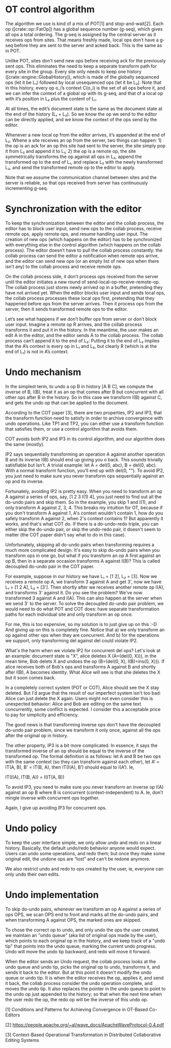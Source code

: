 # OT control algorithm

The algorithm we use is kind of a mix of POT[1] and stop-and-wait[2].
Each op ([crate::op::FatOp]) has a global sequence number (g-seq),
which gives all ops a total ordering. The g-seq is assigned by the
central server as it receives ops from sites. That means freshly made,
local ops don’t have a g-seq before they are sent to the server and
acked back. This is the same as in POT.

Unlike POT, sites don’t send new ops before receiving ack for the
previously sent ops. This eliminates the need to keep a separate
transform path for every site in the group. Every site only needs to
keep one history ([crate::engine::GlobalHistory]), which is made of
the globally sequenced ops (let it be L₁) followed by local
unsequenced ops (let it be L₂). Note that in this history, every op
o\_i’s context C(o\_i) is the set of all ops before it, and we can
infer the context of a global op with its g-seq, and that of a local
op with it’s position in L₂ plus the content of L₁.

At all times, the edit’s document state is the same as the document
state at the end of the history (L₁ + L₂). So we know the op we send
to the editor can be directly applied, and we know the context of the
ops send by the editor.

Whenever a new local op from the editor arrives, it’s appended at the
end of L₂. Whene a site receives an op from the server, two things can
happen: 1) the op is an ack for an op this site had sent to the
server, the site simply pop it from L₂ and append it to L₁; 2) the op
is a remote op, the site symmetrically transforms the op against all
ops in L₂, append the transformed op to the end of L₁, and replace L₂
with the newly transformed L₂, and send the transformed remote op to
the editor to apply.

Note that we assume the communication channel between sites and the
server is reliable, so that ops received from server has continuously
incrementing g-seq.

# Synchronization with the editor

To keep the synchronization between the editor and the collab process,
the editor has to block user input, send new ops to the collab
process, receive remote ops, apply remote ops, and resume handling
user input. The creation of new ops (which happens on the editor) has
to be synchronized with everything else in the control algorithm
(which happens on the collab process). The editor doesn’t have to pull
the collab process constantly: the collab process can send the editor
a notification when remote ops arrive, and the editor can send new ops
(or an empty list of new ops when there isn’t any) to the collab
process and receive remote ops.

On the collab process side, it don’t process ops received from the
server until the editor initiates a new round of
send-local-op-receive-remote-op. The collab process just stores newly
arrived op in a buffer, pretending they have not arrived yet. When the
editor blocks user input and sends local ops, the collab process
processes these local ops first, pretending that they happened before
ops from the server arrives. Then it process ops from the server, then
it sends transformed remote ops to the editor.

Let’s see what happens if we don’t buffer ops from server or don’t
block user input. Imagine a remote op R arrives, and the collab
process transforms it and put it in the history. In the meantime, the
user makes an edit A in the editor, and the editor sends A to the
collab process. The collab process can’t append it to the end of L₂:
Putting it to the end of L₂ implies that the A’s context is every op
in L₁ and L₂, but clearly R (which is at the end of L₁) is not in A’s
context.

# Undo mechanism

In the simplest term, to undo a op B in history [A B C], we compute
the inverse of B, I(B), treat it as an op that comes after B but
concurrent with all other ops after B in the history. So in this case
we transform I(B) against C, and gets the undo op that can be applied
to the document.

According to the COT paper [3], there are two properties, IP2 and IP3,
that the transform function need to satisfy in order to archive
convergence with undo operations. Like TP1 and TP2, you can either use
a transform function that satisfies them, or use a control algorithm
that avoids them.

COT avoids both IP2 and IP3 in its control algorithm, and our
algorithm does the same (mostly).

IP2 says sequentially transforming an operation A against another
operation B and its inverse I(B) should end up giving you o back.
This sounds trivially satisfiable but isn’t. A trivial example: let A
= del(0, abc), B = del(0, abc). With a normal transform function,
you’ll end up with del(0, ""). To avoid IP2, you just need to make
sure you never transform ops sequentially against an op and its
inverse.

Fortunately, avoiding IP2 is pretty easy. When you need to transform
an op A against a series of ops, say, [1 2 3 I(1) 4], you just need to
find out all the do-undo pairs and skip them. So in the example, you
skip 1 and I(1), and only transform A against 2, 3, 4. This breaks my
intuition for OT, because if you don't transform A against 1, A's
context wouldn't contain 1, how do you safely transform A against 2,
when 2's context contains 1? But apparently it works, and that's what
COT do. If there is a do-undo-redo triple, you can either skip the
do-undo pair, or skip the undo-redo pair, it doesn't seem to matter
(the COT paper didn't say what to do in this case).

Unfortunately, skipping all do-undo pairs when transforming requires a
much more complicated design. It's easy to skip do-undo pairs when you
transform ops in one go, but what if you transform an op A first
against an op B, then in a separate occasion transforms A against
I(B)? This is called decoupled do-undo pair in the COT paper.

For example, suppose in our history we have L₁ = [1 2], L₂ = [3]. Now
we receives a remote op A, we transform 3 against A and get 3', now we
have L₁ = [1 2 A], L₂ = [3']. Then shortly after we receives another
remote op I(A), and transforms 3' against it. Do you see the problem?
We've now transformed 3 against A and I(A). This can also happen at
the server when we send 3' to the server. To solve the decoupled
do-undo pair problem, we would need to do what POT and COT does: have
separate transformation paths for each individual site and only
transform an op once.

For me, this is too expensive, so my solution is to just give up on
this :-D And giving up on this is completely fine. Notice that a) we
only transform an op against other ops when they are concurrent. And
b) for the operations we support, only transforming del against del
could violate IP2.

What's the harm when we violate IP2 for concurrent del ops? Let's look
at an example: document state is "X", alice deletes X (A=(del(0, X))),
in the mean time, Bob delets X and undoes the op (B=(del(0, X),
I(B)=ins(0, X))). If alice receives both of Bob's ops and transforms A
against B and shortly after I(B), A becomes identity. What Alice will
see is that she deletes the X but it soon comes back.

In a completely correct system (POT or COT), Alice should see the X
stay deleted. But I'd argue that the result of our imperfect system
isn't too bad: Alice can just delete the X again. Users might not even
consider this is unexpected behavior: Alice and Bob are editing on the
same text concurrently, some conflict is expected. I consider this a
acceptable price to pay for simplicity and efficiency.

The good news is that transforming inverse ops don't have the
decoupled do-undo pair problem, since we transform it only once,
against all the ops after the original op in history.

The other property, IP3 is a bit more complicated. In essence, it says
the transformed inverse of an op should be equal to the inverse of the
transformed op. The formal definition is as follows: let A and B be
two ops with the same context (so they can transform against each
other), let A’ = IT(A, B), B’ = IT(B, A), then IT(I(A), B’) should
equal to I(A’). Ie,

IT(I(A), IT(B, A)) = I(IT(A, B))

To avoid IP3, you need to make sure you never transform an inverse op
I(A) against an op B where B is concurrent (context-independent) to
A. Ie, don’t mingle inverse with concurrent ops together.

Again, I give up avoiding IP3 for concurrent ops.

# Undo policy

To keep the user interface simple, we only allow undo and redo on a
linear history. Basically, the default undo/redo behavior anyone would
expect. Users can undo some operations, and redo them; but once they
make some original edit, the undone ops are “lost” and can’t be redone
anymore.

We also restrict undo and redo to ops created by the user, ie,
everyone can only undo their own edits.

# Undo implementation

To skip do-undo pairs, whenever we transform an op A against a series
of ops OPS, we scan OPS end to front and marks all the do-undo pairs,
and when transforming A against OPS, the marked ones are skipped.

To chose the correct op to undo, and only undo the ops the user
created, we maintain an "undo queue" (aka list of original ops made by
the user), which points to each original op in the history, and we
keep track of a "undo tip" that points into the undo queue, marking
the current undo progress. Undo will move the undo tip backward, and
redo will move it forward.

When the editor sends an Undo request, the collab process looks at the
undo queue and undo tip, picks the original op to undo, transforms it,
and sends it back to the editor. But at this point it doesn't modify
the undo queue or undo tip. It is when the editor receives the op,
applies it, and send it back, the collab process consider the undo
operation complete, and moves the undo tip. It also replaces the
pointer in the undo queue to point to the undo op just appended to the
history; so that when the next time when the user redo the op, the
redo op will be the inverse of this undo op.


[1] Conditions and Patterns for Achieving Convergence in OT-Based
Co-Editors

[2] https://people.apache.org/~al/wave_docs/ApacheWaveProtocol-0.4.pdf

[3] Context-Based Operational Transformation in Distributed
Collaborative Editing Systems
